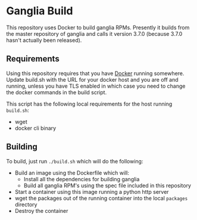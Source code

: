 # Ganglia Build 

This repository uses Docker to build ganglia RPMs. Presently it builds
from the master repository of ganglia and calls it version 3.7.0
(because 3.7.0 hasn't actually been released). 

## Requirements

Using this repository requires that you have [Docker](www.docker.io)
running somewhere. Update build.sh with the URL for your docker host and
you are off and running, unless you have TLS enabled in which case you
need to change the docker commands in the build script. 

This script has the following local requirements for the host running
`build.sh`:
- wget
- docker cli binary

## Building

To build, just run `./build.sh` which will do the following:
- Build an image using the Dockerfile which will:
  - Install all the dependencies for building ganglia
  - Build all ganglia RPM's using the spec file included in this
    repository
- Start a container using this image running a python http server
- wget the packages out of the running container into the local
  `packages` directory
- Destroy the container
